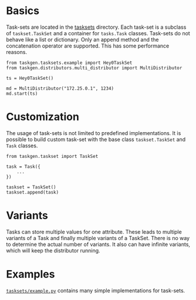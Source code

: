 # Basics

Task-sets are located in the [tasksets](../tasksets/) directory. Each task-set
is a subclass of `taskset.TaskSet` and a container for `tasks.Task` classes.
Task-sets do not behave like a list or dictionary. Only an append method and
the concatenation operator are supported. This has some performance reasons.

```python3
from taskgen.tasksets.example import Hey0TaskSet
from taskgen.distributors.multi_distributor import MultiDistributor

ts = Hey0TaskSet()

md = MultiDistributor("172.25.0.1", 1234)
md.start(ts)
```

# Customization

The usage of task-sets is not limited to predefined implementations. It is
possible to build custom task-set with the base class `taskset.TaskSet` and
`Task` classes.

```python3
from taskgen.taskset import TaskSet

task = Task({
    ...
})

taskset = TaskSet()
taskset.append(task)

```

# Variants

Tasks can store multiple values for one attribute. These leads to multiple
variants of a Task and finally multiple variants of a TaskSet. There is no way
to determine the actual number of variants. It also can have infinite variants,
which will keep the distributor running.

# Examples

[`tasksets/example.py`](../tasksets/example.py) contains many simple implementations for task-sets. 
